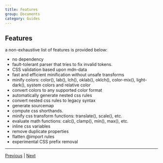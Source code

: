 ```yaml
---
title: Features
group: Documents
category: Guides
---
```


## Features

a non-exhaustive list of features is provided below:

- no dependency
- fault-tolerant parser that tries to fix invalid tokens.
- CSS validation based upon mdn-data
- fast and efficient minification without unsafe transforms
- minify colors: color(), lab(), lch(), oklab(), oklch(), color-mix(), light-dark(), system colors and
  relative color
- convert colors to any supported color format
- automatically generate nested css rules
- convert nested css rules to legacy syntax
- generate sourcemap
- compute css shorthands.
- minify css transform functions: translate(), scale(), etc.
- evaluate math functions: calc(), clamp(), min(), max(), etc.
- inline css variables
- remove duplicate properties
- flatten @import rules
- experimental CSS prefix removal

------
[Previous](./about.md) | [Next](./install.md) 